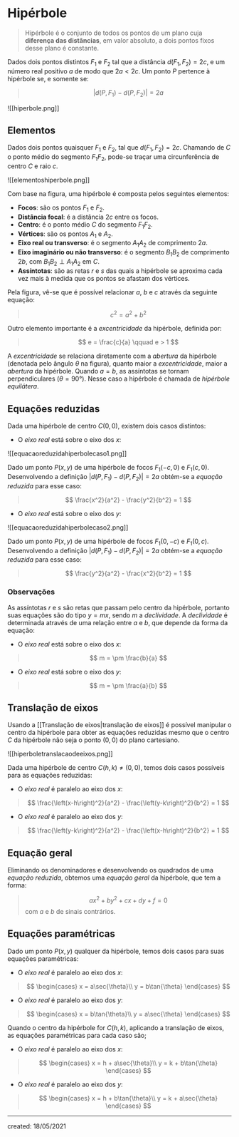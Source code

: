 # Hipérbole
> Hipérbole é o conjunto de todos os pontos de um plano cuja **diferença das distâncias**, em valor absoluto, a dois pontos fixos desse plano é constante.

Dados dois pontos distintos $F_1$ e $F_2$ tal que a distância $d(F_1, F_2) = 2c$, e um número real positivo $a$ de modo que $2a < 2c$. Um ponto $P$ pertence à hipérbole se, e somente se:

>$$
  |d(P,F_1) - d(P,F_2)| = 2a
>$$

![[hiperbole.png]]

## Elementos
Dados dois pontos quaisquer $F_1$ e $F_2$, tal que $d(F_1,F_2) = 2c$. Chamando de $C$ o ponto médio do segmento $F_1F_2$, pode-se traçar uma circunferência de centro $C$ e raio $c$.

![[elementoshiperbole.png]]

Com base na figura, uma hipérbole é composta pelos seguintes elementos:
- **Focos**: são os pontos $F_1$ e $F_2$.
- **Distância focal**: é a distância $2c$ entre os focos.
- **Centro**: é o ponto médio $C$ do segmento $F_1F_2$.
- **Vértices**: são os pontos $A_1$ e $A_2$.
- **Eixo real ou transverso**: é o segmento $A_1A_2$ de comprimento $2a$.
- **Eixo imaginário ou não transverso**: é o segmento $B_1B_2$ de comprimento $2b$, com $B_1B_2 \perp A_1A_2$ em $C$.
- **Assíntotas**: são as retas $r$ e $s$ das quais a hipérbole se aproxima cada vez mais à medida que os pontos se afastam dos vértices.

Pela figura, vê-se que é possível relacionar $a$, $b$ e $c$ através da seguinte equação:
>$$
  c^2 = a^2 + b^2
>$$

Outro elemento importante é a *excentricidade* da hipérbole, definida por:

>$$
  e = \frac{c}{a} \qquad e > 1
>$$

A *excentricidade* se relaciona diretamente com a *abertura* da hipérbole (denotada pelo ângulo $\theta$ na figura), quanto maior a *excentricidade*, maior a *abertura* da hipérbole. Quando $a = b$, as assíntotas se tornam perpendiculares ($\theta = 90°$). Nesse caso a hipérbole é chamada de *hipérbole equilátera*.

## Equações reduzidas
Dada uma hipérbole de centro $C(0,0)$, existem dois casos distintos:

- O *eixo real* está sobre o eixo dos $x$:

![[equacaoreduzidahiperbolecaso1.png]]

Dado um ponto $P(x,y)$ de uma hipérbole de focos $F_1(-c,0)$  e $F_1(c,0)$. Desenvolvendo a definição $|d(P,F_1) - d(P,F_2)| = 2a$ obtém-se a *equação reduzida* para esse caso:

>$$
  \frac{x^2}{a^2} - \frac{y^2}{b^2} = 1
>$$

- O *eixo real* está sobre o eixo dos $y$:

![[equacaoreduzidahiperbolecaso2.png]]

Dado um ponto $P(x,y)$ de uma hipérbole de focos $F_1(0,-c)$  e $F_1(0,c)$. Desenvolvendo a definição $|d(P,F_1) - d(P,F_2)| = 2a$ obtém-se a *equação reduzida* para esse caso:

>$$
  \frac{y^2}{a^2} - \frac{x^2}{b^2} = 1
>$$

### Observações
As assíntotas $r$ e $s$ são retas que passam pelo centro da hipérbole, portanto suas equações são do tipo $y = mx$, sendo $m$ a *declividade*. A *declividade* é determinada através de uma relação entre $a$ e $b$, que depende da forma da equação:

- O *eixo real* está sobre o eixo dos $x$:

>$$
  m = \pm \frac{b}{a}
>$$

- O *eixo real* está sobre o eixo dos $y$:

>$$
  m = \pm \frac{a}{b}
>$$

## Translação de eixos
Usando a [[Translação de eixos|translação de eixos]] é possível manipular o centro da hipérbole para obter as equações reduzidas mesmo que o centro $C$ da hipérbole não seja o ponto $(0,0)$ do plano cartesiano.

![[hiperboletranslacaodeeixos.png]]

Dada uma hipérbole de centro $C(h,k) \neq (0,0)$, temos dois casos possíveis para as equações reduzidas:

- O *eixo real* é paralelo ao eixo dos $x$:

>$$
  \frac{\left(x-h\right)^2}{a^2} - \frac{\left(y-k\right)^2}{b^2} = 1
>$$

- O *eixo real* é paralelo ao eixo dos $y$:

>$$
  \frac{\left(y-k\right)^2}{a^2} - \frac{\left(x-h\right)^2}{b^2} = 1
>$$

## Equação geral
Eliminando os denominadores e desenvolvendo os quadrados de uma *equação reduzida*, obtemos uma *equação geral* da hipérbole, que tem a forma:

>$$
  ax^2 + by^2 + cx + dy + f = 0
>$$
> com $a$ e $b$ de sinais contrários.

## Equações paramétricas
Dado um ponto $P(x,y)$ qualquer da hipérbole, temos dois casos para suas equações paramétricas:

- O *eixo real* é paralelo ao eixo dos $x$:

>$$
\begin{cases}
  x = a\sec{\theta}\\
  y = b\tan{\theta}
\end{cases}
>$$

- O *eixo real* é paralelo ao eixo dos $y$:

>$$
\begin{cases}
  x = b\tan{\theta}\\
  y = a\sec{\theta}
\end{cases}
>$$

Quando o centro da hipérbole for $C(h,k)$, aplicando a translação de eixos, as equações paramétricas para cada caso são;

- O *eixo real* é paralelo ao eixo dos $x$:

>$$
\begin{cases}
  x = h + a\sec{\theta}\\
  y = k + b\tan{\theta}
\end{cases}
>$$

- O *eixo real* é paralelo ao eixo dos $y$:

>$$
\begin{cases}
  x = h + b\tan{\theta}\\
  y = k + a\sec{\theta}
\end{cases}
>$$

---

created: 18/05/2021
